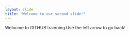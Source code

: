 ```yaml
---
layout: slide
title: "Welcome to our second slide!"
---
```

Welocme to GITHUB trainning
Use the left arrow to go back!
